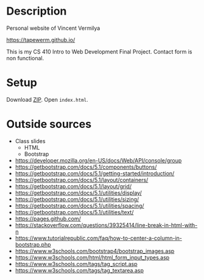 # Description
Personal website of Vincent Vermilya

https://tapewerm.github.io/

This is my CS 410 Intro to Web Development Final Project.
Contact form is non functional.

# Setup
Download [ZIP](https://github.com/TapeWerm/tapewerm.github.io/archive/refs/heads/main.zip).
Open `index.html`.

# Outside sources
- Class slides
  - HTML
  - Bootstrap
- https://developer.mozilla.org/en-US/docs/Web/API/console/group
- https://getbootstrap.com/docs/5.1/components/buttons/
- https://getbootstrap.com/docs/5.1/getting-started/introduction/
- https://getbootstrap.com/docs/5.1/layout/containers/
- https://getbootstrap.com/docs/5.1/layout/grid/
- https://getbootstrap.com/docs/5.1/utilities/display/
- https://getbootstrap.com/docs/5.1/utilities/sizing/
- https://getbootstrap.com/docs/5.1/utilities/spacing/
- https://getbootstrap.com/docs/5.1/utilities/text/
- https://pages.github.com/
- https://stackoverflow.com/questions/39325414/line-break-in-html-with-n
- https://www.tutorialrepublic.com/faq/how-to-center-a-column-in-bootstrap.php
- https://www.w3schools.com/bootstrap4/bootstrap_images.asp
- https://www.w3schools.com/html/html_form_input_types.asp
- https://www.w3schools.com/tags/tag_script.asp
- https://www.w3schools.com/tags/tag_textarea.asp
